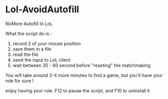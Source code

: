 # Lol-AvoidAutofill
NoMore Autofill In LoL

What the script do is :
1. record 2 of your mouse position
2. save them in a file
3. read the file
4. send the input to LoL client
5. wait between 35 - 60 second before "reseting" the matchmaking


You will take around 3-4 more minutes to find a game, but you'll have your role for sure !

enjoy having your role. F12 to pause the script, and F10 to uninstall it
